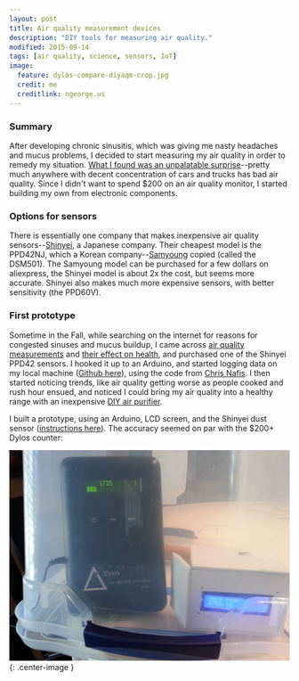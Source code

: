 ```yaml
---
layout: post
title: Air quality measurement devices
description: "DIY tools for measuring air quality."
modified: 2015-09-14
tags: [air quality, science, sensors, IoT]
image:
  feature: dylos-compare-diyaqm-crop.jpg
  credit: me
  creditlink: ngeorge.us
---
```


### Summary

After developing chronic sinusitis, which was giving me nasty headaches and mucus problems, I decided to start measuring my air quality in order to remedy my situation.  <a href="air-quality">What I found was an unpalatable surprise</a>--pretty much anywhere with decent concentration of cars and trucks has bad air quality.  Since I didn't want to spend $200 on an air quality monitor, I started building my own from electronic components.

### Options for sensors

There is essentially one company that makes inexpensive air quality sensors--<a href="http://www.shinyei.co.jp/stc/optical/main_dust_e.html" target="_blank">Shinyei<a>, a Japanese company.  Their cheapest model is the PPD42NJ, which a Korean company--<a href="http://www.samyoungsnc.com/eng/m2/sub31.php" target="_blank">Samyoung</a> copied (called the DSM501).  The Samyoung model can be purchased for a few dollars on aliexpress, the Shinyei model is about 2x the cost, but seems more accurate.  Shinyei also makes much more expensive sensors, with better sensitivity (the PPD60V).

### First prototype

Sometime in the Fall, while searching on the internet for reasons for congested sinuses and mucus buildup, I came across <a href="http://www.howmuchsnow.com/arduino/airquality/grovedust/" target="_blank">air quality measurements</a> and <a href="">their effect on health<a>, and purchased one of the Shinyei PPD42 sensors.  I hooked it up to an Arduino, and started logging data on my local machine (<a href="https://github.com/wordsforthewise/air-quality-monitor-shinyei-arduino-simple" target="_blank">Github here</a>), using the code from <a href="http://www.howmuchsnow.com/arduino/airquality/grovedust/" target="_blank">Chris Nafis<a>.  I then started noticing trends, like air quality getting worse as people cooked and rush hour ensued, and noticed I could bring my air quality into a healthy range with an inexpensive <a href="http://www.picobay.com/projects/uploaded_images/IMG_1108-730879.JPG" target="_blank">DIY air purifier</a>.

I built a prototype, using an Arduino, LCD screen, and the Shinyei dust sensor (<a href="/DIY-air-quality-device" target="_blank">instructions here</a>).  The accuracy seemed on par with the $200+ Dylos counter:

![dylos-compare-diyaqm.jpg](/images/dylos-compare-diyaqm.jpg){: .center-image }

